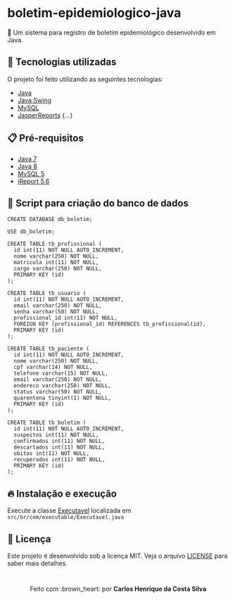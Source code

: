 # boletim-epidemiologico-java
:space_invader: Um sistema para registro de boletim epidemiológico desenvolvido em Java.

## :rocket: Tecnologias utilizadas  

O projeto foi feito utilizando as seguintes tecnologias:

- [Java](https://www.java.com/pt_BR/download/faq/java8.xml)
- [Java Swing](https://docs.oracle.com/javase/tutorial/uiswing/)
- [MySQL](https://www.mysql.com/)
- [JasperReports](https://community.jaspersoft.com/project/jasperreports-library)
{...}

## :clipboard: Pré-requisitos

- [Java 7](https://www.java.com/pt_BR/download/faq/release7_changes.xml)
- [Java 8](https://www.java.com/pt_BR/download/faq/java8.xml)
- [MySQL 5](https://www.mysql.com/)
- [iReport 5.6](https://community.jaspersoft.com/project/ireport-designer)

## :floppy_disk: Script para criação do banco de dados

```
CREATE DATABASE db_boletim;

USE db_boletim;

CREATE TABLE tb_profissional (
  id int(11) NOT NULL AUTO_INCREMENT,
  nome varchar(250) NOT NULL,
  matricula int(11) NOT NULL,
  cargo varchar(250) NOT NULL,
  PRIMARY KEY (id)
);

CREATE TABLE tb_usuario (
  id int(11) NOT NULL AUTO_INCREMENT,
  email varchar(250) NOT NULL,
  senha varchar(50) NOT NULL,
  profissional_id int(11) NOT NULL,
  FOREIGN KEY (profissional_id) REFERENCES tb_profissional(id),
  PRIMARY KEY (id)
);

CREATE TABLE tb_paciente (
  id int(11) NOT NULL AUTO_INCREMENT,
  nome varchar(250) NOT NULL,
  cpf varchar(14) NOT NULL,
  telefone varchar(15) NOT NULL,
  email varchar(250) NOT NULL,
  endereco varchar(250) NOT NULL,
  status varchar(50) NOT NULL,
  quarentena tinyint(1) NOT NULL,
  PRIMARY KEY (id)
);

CREATE TABLE tb_boletim (
  id int(11) NOT NULL AUTO_INCREMENT,
  suspeitos int(11) NOT NULL,
  confirmados int(11) NOT NULL,
  descartados int(11) NOT NULL,
  obitos int(11) NOT NULL,
  recuperados int(11) NOT NULL,
  PRIMARY KEY (id)
);
```

## :fire: Instalação e execução
Execute a classe [Executavel](/src/br/com/executable/Executavel.java) localizada em `src/br/com/executable/Executavel.java`

## :page_facing_up: Licença 
Este projeto é desenvolvido sob a licença MIT. Veja o arquivo [LICENSE](LICENSE.md) para saber mais detalhes.

<p align="center" style="margin-top: 20px; border-top: 1px solid #eee; padding-top: 20px;">Feito com :brown_heart: por <strong> Carlos Henrique da Costa Silva </strong> </p>
